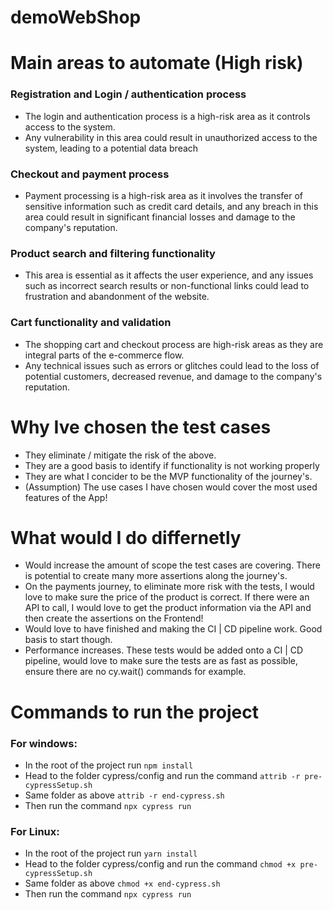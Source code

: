 # demoWebShop

# Main areas to automate (High risk)

### Registration and Login / authentication process
- The login and authentication process is a high-risk area as it controls access to the system. 
- Any vulnerability in this area could result in unauthorized access to the system, leading to a potential data breach
### Checkout and payment process
- Payment processing is a high-risk area as it involves the transfer of sensitive information such as credit card details, and any breach in this area could result in significant financial losses and damage to the company's reputation.
### Product search and filtering functionality
- This area is essential as it affects the user experience, and any issues such as incorrect search results or non-functional links could lead to frustration and abandonment of the website.
### Cart functionality and validation
- The shopping cart and checkout process are high-risk areas as they are integral parts of the e-commerce flow. 
- Any technical issues such as errors or glitches could lead to the loss of potential customers, decreased revenue, and damage to the company's reputation.

# Why Ive chosen the test cases
- They eliminate / mitigate the risk of the above. 
- They are a good basis to identify if functionality is not working properly
- They are what I concider to be the MVP functionality of the journey's.
- (Assumption) The use cases I have chosen would cover the most used features of the App!

# What would I do differnetly
- Would increase the amount of scope the test cases are covering. There is potential to create many more assertions along the journey's.
- On the payments journey, to eliminate more risk with the tests, I would love to make sure the price of the product is correct. If there were an API to call, I would love to get the product information via the API and then create the assertions on the Frontend!
- Would love to have finished and making the CI | CD pipeline work. Good basis to start though.
- Performance increases. These tests would be added onto a CI | CD pipeline, would love to make sure the tests are as fast as possible, ensure there are no cy.wait() commands for example.


# Commands to run the project
### For windows:
- In the root of the project run ```npm install```
- Head to the folder cypress/config and run the command ```attrib -r pre-cypressSetup.sh```
- Same folder as above ```attrib -r end-cypress.sh```
- Then run the command ```npx cypress run```

### For Linux:
- In the root of the project run ```yarn install```
- Head to the folder cypress/config and run the command ```chmod +x pre-cypressSetup.sh```
- Same folder as above ```chmod +x end-cypress.sh```
- Then run the command ```npx cypress run```
